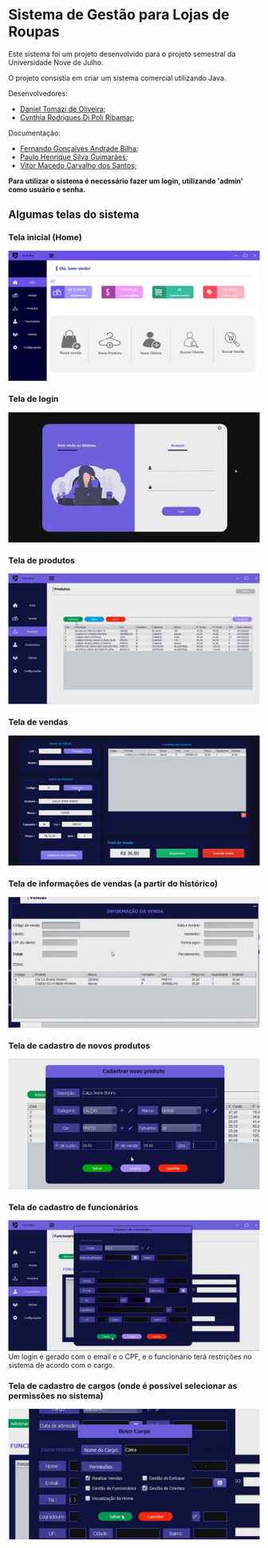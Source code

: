 # Sistema de Gestão para Lojas de Roupas
Este sistema foi um projeto desenvolvido para o projeto semestral da Universidade Nove de Julho.

O projeto consistia em criar um sistema comercial utilizando Java.

Desenvolvedores:
- [Daniel Tomazi de Oliveira](https://github.com/DanielTomazi);
- [Cynthia Rodrigues Di Poli Ribamar](https://github.com/cynthiaribamar);

Documentação:
- [Fernando Gonçalves Andrade Bilha](https//github.com/liinqy);
- [Paulo Henrique Silva Guimarães](https://github.com/PaulofrontHenrique);
- [Vitor Macedo Carvalho dos Santos](https://github.com/);

**Para utilizar o sistema é necessário fazer um login, utilizando 'admin' como usuário e senha.**


## Algumas telas do sistema

### Tela inicial (Home)
![](docs/homeinfo.png)

### Tela de login
![](docs/login.png)

### Tela de produtos
![](docs/produtos.png)

### Tela de vendas
![](docs/vendas.png)

### Tela de informações de vendas (a partir do histórico)
![](docs/vendainfo.png)

### Tela de cadastro de novos produtos
![](docs/cadastro-produtos.png)

### Tela de cadastro de funcionários
![](docs/cadastro-funcionarios.png)
Um login é gerado com o email e o CPF, e o funcionário terá restrições no sistema de acordo com o cargo.

### Tela de cadastro de cargos (onde é possível selecionar as permissões no sistema)
![](docs/cadastro-cargo.png)

